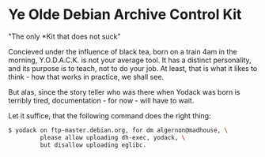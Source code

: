 Ye Olde Debian Archive Control Kit
==================================
  "The only *Kit that does not suck"

Concieved under the influence of black tea, born on a train 4am in the
morning, Y.O.D.A.C.K. is not your average tool. It has a distinct
personality, and its purpose is to teach, not to do your job. At
least, that is what it likes to think - how that works in practice, we
shall see.

But alas, since the story teller who was there when Yodack was born is
terribly tired, documentation - for now - will have to wait.

Let it suffice, that the following command does the right thing:

```sh
$ yodack on ftp-master.debian.org, for dm algernon@madhouse, \
         please allow uploading dh-exec, yodack, \
         but disallow uploading eglibc.
```
